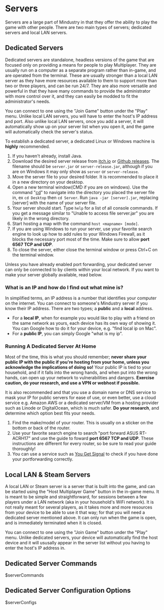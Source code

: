 # Servers

Servers are a large part of Mindustry in that they offer the ability to play the game with other people. There are two main types of servers; dedicated servers and local LAN servers. 

## Dedicated Servers

Dedicated servers are standalone, headless versions of the game that are focused only on providing a means for people to play Multiplayer. They are usually run on a computer as a separate program rather than in-game, and are operated from the terminal. These are usually stronger than a local LAN server as they have more resources available to them to support more than two or three players, and can be run 24/7. They are also more versatile and powerful in that they have many commands to provide the administrator with more control over it, and they can easily be modded to fit the administrator's needs. 

You can connect to one using the "Join Game" button under the "Play" menu. Unlike local LAN servers, you will have to enter the host's IP address and port. Also unlike local LAN servers, once you add a server, it will automatically show up on your server list when you open it, and the game will automatically check the server's status.

To establish a dedicated server, a dedicated Linux or Windows machine is **highly** recommended.

1. If you haven't already, install Java.
2. Download the desired server release from [itch.io](https://anuke.itch.io/mindustry) or [Github releases](https://github.com/Anuken/Mindustry/releases). The filename should be `server.jar` or `server-release.jar`, although if you are on Windows it may only show as `server` or `server-release`.
3. Move the server file to your desired folder. It is recommended to place it in a new directory on your desktop.
4. Open a new terminal window(CMD if you are on windows). Use the command "[cd](https://www.digitalcitizen.life/command-prompt-how-use-basic-commands/)" to navigate into the directory you placed the server file in, ex `cd Desktop` then `cd Server`. Run `java -jar [server].jar`, replacing \[server] with the name of your server file.
5. Your server should start. Type `help` for a list of all console commands. If you get a message similar to "Unable to access file server.jar" you are likely in the wrong directory.
6. Start hosting a map with the command `host <mapname> [mode]`.
7. If you are using Windows to run your server, use your favorite search engine to look up how to add rules to your Windows Firewall, as it blocks the necessary port most of the time. Make sure to allow **port 6567 TCP and UDP**.
8. To close the server, either close the terminal window or press Ctrl+C on the terminal window.

Unless you have already enabled port forwarding, your dedicated server can only be connected to by clients within your local network. If you want to make your server globally available, read below.

### What is an IP and how do I find out what mine is?

In simplified terms, an IP address is a number that identifies your computer on the internet. You can connect to someone's Mindustry server if you know their IP address. There are two types; a **public** and a **local** address.

- For a **local IP**, when for example you would like to play with a friend on the same network as yours, each device has its own way of showing it. You can Google how to do it for your device, e.g. "find local ip on Mac".
- For a **public IP**, you can simply Google "what is my ip".

### Running A Dedicated Server At Home

Most of the time, this is what you should remember; **never share your public IP with the public if you're hosting from your home, unless you acknowledge the implications of doing so!** Your public IP is tied to your household, and if it falls into the wrong hands, and when put into the wrong hands, can open up your network to vulnerabilities and dangers. **Exercise caution, do your research, and use a VPN or webhost if possible.**

It is also recommended and that you use a domain name or DNS service to mask your IP for public servers for ease of use, or even better, use a cloud service e.g. Amazon AWS or a dedicated server/VM from a hosting provider such as Linode or DigitalOcean, which is much safer. **Do your research**, and determine which option best fits your needs.

1. Find the make/model of your router. This is usually on a sticker on the bottom or back of the router.
2. Use your favorite search engine to search "port forward ASUS RT-ACRH17" and use the guide to foward **port 6567 TCP and UDP**. These instructions are different for every router, so be sure to read your guide thoroughly!
3. You can use a service such as [You Get Signal](https://www.yougetsignal.com/tools/open-ports/) to check if you have done your portforwarding correctly. 

## Local LAN & Steam Servers

A local LAN or Steam server is a server that is built into the game, and can be started using the "Host Multiplayer Game" button in the in-game menu. It is meant to be simple and straightforward, for sessions between a few players under a LAN network (aka in your household's WiFi network). It is not really meant for several players, as it takes more and more resources from your device to be able to use it that way; for that you will need a dedicated server mentioned above. It can only run when the game is open, and is immediately terminated when it is closed.

You can connect to one using the "Join Game" button under the "Play" menu. Unlike dedicated servers, your device will automatically find the host device and it will ususally appear in the server list without you having to enter the host's IP address in.

## Dedicated Server Commands

$serverCommands

## Dedicated Server Configuration Options

$serverConfigs
